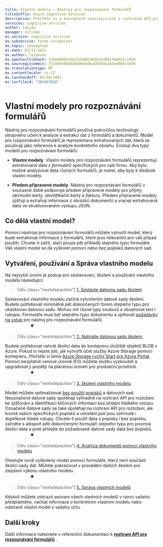 ```yaml
---
title: Vlastní modely – Nástroj pro rozpoznávání formulářů
titleSuffix: Azure Cognitive Services
description: Přečtěte si o konceptech souvisejících s rozhraním API pro rozpoznávání formulářů – využití a omezení.
services: cognitive-services
author: laujan
manager: nitinme
ms.service: cognitive-services
ms.subservice: forms-recognizer
ms.topic: conceptual
ms.date: 03/15/2021
ms.author: lajanuar
ms.openlocfilehash: 235e868952bb742b082492e2e388170a921c1929
ms.sourcegitcommit: 772eb9c6684dd4864e0ba507945a83e48b8c16f0
ms.translationtype: MT
ms.contentlocale: cs-CZ
ms.lasthandoff: 03/20/2021
ms.locfileid: "103467826"
---
```

# <a name="form-recognizer-custom-models"></a>Vlastní modely pro rozpoznávání formulářů

Nástroj pro rozpoznávání formulářů používá pokročilou technologii strojového učení k analýze a extrakci dat z formulářů a dokumentů. Model pro rozpoznávání formulářů je reprezentace extrahovaných dat, která se používají jako reference k analýze konkrétního obsahu. Existují dva typy modelů pro rozpoznávání formulářů:

* **Vlastní modely**. Vlastní modely pro rozpoznávání formulářů reprezentují extrahovaná data z _formulářů_ specifických pro vaši firmu. Aby bylo možné analyzovat data různých formulářů, je nutné, aby byly k disškole vlastní modely.

* **Předem připravené modely**. Nástroj pro rozpoznávání formulářů v současné době podporuje předem připravené modely pro _příjmy, obchodní karty, identifikační karty_ a _faktury_. Předem připravené modely zjišťují a extrahují informace z obrázků dokumentů a vracejí extrahovaná data ve strukturovaném výstupu JSON.

## <a name="what-does-a-custom-model-do"></a>Co dělá vlastní model?

Pomocí nástroje pro rozpoznávání formulářů můžete vytvořit model, který bude extrahovat informace z formulářů, které jsou relevantní pro váš případ použití. Chcete-li začít, stačí pouze pět příkladů stejného typu formuláře. Váš vlastní model se dá vyškolet pomocí nebo bez popisků datových sad.

## <a name="create-use-and-manage-your-custom-model"></a>Vytváření, používání a Správa vlastního modelu

Na nejvyšší úrovni je postup pro sestavování, školení a používání vlastního modelu následující:

> [!div class="nextstepaction"]
> [1. Sestavte datovou sadu školení](build-training-data-set.md#custom-model-input-requirements)

Sestavování vlastního modelu začíná vytvořením datové sady školení. Budete potřebovat minimálně pět dokončených forem stejného typu pro ukázkovou datovou sadu. Mohou mít různé typy souborů a obsahovat text i rukopis. Formuláře musí být stejného typu dokumentu a splňovat [požadavky na vstup](build-training-data-set.md#custom-model-input-requirements) pro nástroj pro rozpoznávání formulářů.  
&emsp;&emsp;&emsp;&emsp;&emsp;&emsp;&#129155;

> [!div class="nextstepaction"]
> [2. Nahrajte datovou sadu školení.](build-training-data-set.md#upload-your-training-data)

Budete potřebovat nahrát školicí data do kontejneru úložiště objektů BLOB v Azure. Pokud si nejste jisti, jak vytvořit účet služby Azure Storage pomocí kontejneru, *Přečtěte si téma* [Azure Storage rychlý Start pro Azure Portal](../../storage/blobs/storage-quickstart-blobs-portal.md). Pomocí bezplatné cenové úrovně (F0) můžete službu vyzkoušet a upgradovat ji později na placenou úroveň pro produkční prostředí.  
&emsp;&emsp;&emsp;&emsp;&emsp;&emsp;&#129155;
> [!div class="nextstepaction"]
> [3. školení vlastního modelu](quickstarts/client-library.md#train-a-custom-model)

Model můžete optimalizovat [bez použití](quickstarts/client-library.md#train-a-model-without-labels) [popisků](quickstarts/client-library.md#train-a-model-with-labels) a datových sad. Neoznačené datové sady spoléhají výhradně na rozhraní API pro rozložení ke zjišťování a identifikaci klíčových informací bez přidání lidského vstupu. Označené datové sady se také spoléhají na rozhraní API pro rozložení, ale kromě vašich specifických popisků a umístění polí jsou zahrnuté i doplňkové lidské vstupy. Chcete-li použít data s popisky i bez popisku, začněte s alespoň pěti dokončenými formuláři stejného typu pro povinná školicí data a poté přidejte do požadované datové sady data bez popisků.  
&emsp;&emsp;&emsp;&emsp;&emsp;&emsp;&#129155;  

>[!div class="nextstepaction"]
> [4. Analýza dokumentů pomocí vlastního modelu](quickstarts/client-library.md#analyze-forms-with-a-custom-model)

Otestujte nově vyškolený model pomocí formuláře, který není součástí školicí sady dat. Můžete pokračovat v provádění dalších školení pro zlepšení výkonu vlastního modelu.  
&emsp;&emsp;&emsp;&emsp;&emsp;&emsp;&#129155;

> [!div class="nextstepaction"]
> [5. Správa vlastních modelů](quickstarts/client-library.md#manage-custom-models)

Kdykoli můžete zobrazit seznam všech vlastních modelů v rámci vašeho předplatného, načítat informace o konkrétním vlastním modelu nebo odstranit vlastní model z vašeho účtu.

## <a name="next-steps"></a>Další kroky

Další informace naleznete v referenční dokumentaci k **[rozhraní API pro rozpoznávání formulářů](https://westcentralus.dev.cognitive.microsoft.com/docs/services/form-recognizer-api-v2-1-preview-3/operations/5ed8c9843c2794cbb1a96291)** .
>

